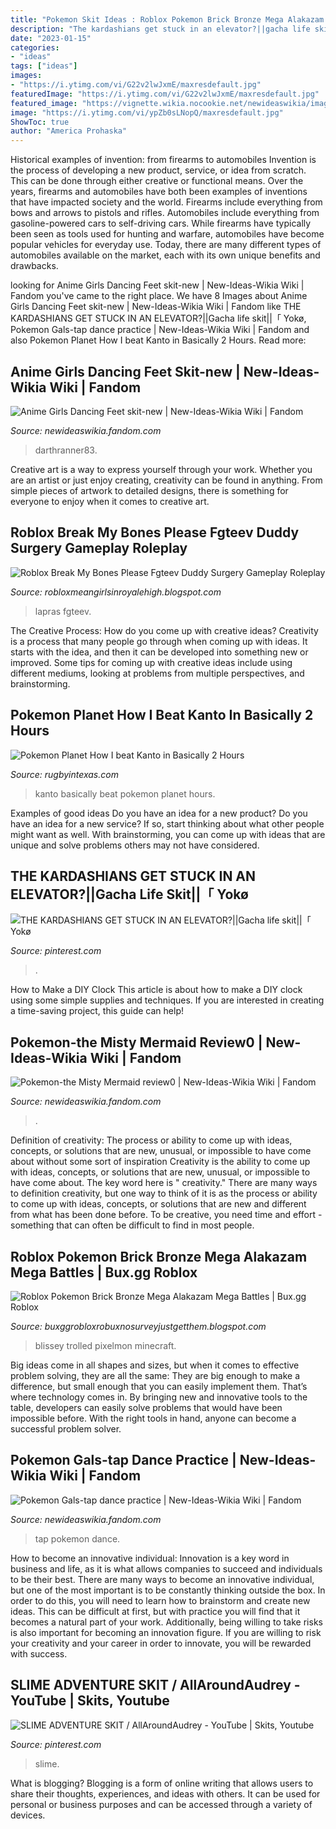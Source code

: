 ```yaml
---
title: "Pokemon Skit Ideas : Roblox Pokemon Brick Bronze Mega Alakazam Mega Battles"
description: "The kardashians get stuck in an elevator?||gacha life skit||「 yokø"
date: "2023-01-15"
categories:
- "ideas"
tags: ["ideas"]
images:
- "https://i.ytimg.com/vi/G22v2lwJxmE/maxresdefault.jpg"
featuredImage: "https://i.ytimg.com/vi/G22v2lwJxmE/maxresdefault.jpg"
featured_image: "https://vignette.wikia.nocookie.net/newideaswikia/images/9/9f/Nursejoyballerina.png/revision/latest/scale-to-width-down/220?cb=20200507201623"
image: "https://i.ytimg.com/vi/ypZb0sLNopQ/maxresdefault.jpg"
ShowToc: true
author: "America Prohaska"
---
```



Historical examples of invention: from firearms to automobiles
Invention is the process of developing a new product, service, or idea from scratch. This can be done through either creative or functional means. Over the years, firearms and automobiles have both been examples of inventions that have impacted society and the world. Firearms include everything from bows and arrows to pistols and rifles. Automobiles include everything from gasoline-powered cars to self-driving cars. While firearms have typically been seen as tools used for hunting and warfare, automobiles have become popular vehicles for everyday use. Today, there are many different types of automobiles available on the market, each with its own unique benefits and drawbacks.

	

		
looking for Anime Girls Dancing Feet skit-new | New-Ideas-Wikia Wiki | Fandom you've came to the right place. We have 8 Images about Anime Girls Dancing Feet skit-new | New-Ideas-Wikia Wiki | Fandom like THE KARDASHIANS GET STUCK IN AN ELEVATOR?||Gacha life skit||「 Yokø, Pokemon Gals-tap dance practice | New-Ideas-Wikia Wiki | Fandom and also Pokemon Planet How I beat Kanto in Basically 2 Hours. Read more:
		
    
## Anime Girls Dancing Feet Skit-new | New-Ideas-Wikia Wiki | Fandom

<img loading=lazy src="https://vignette.wikia.nocookie.net/newideaswikia/images/9/9f/Nursejoyballerina.png/revision/latest/scale-to-width-down/220?cb=20200507201623" onerror="this.onerror=null;this.src='https://tse2.mm.bing.net/th?id=OIP.UXUc8rLVG9t34eNhtClKyAAAAA&amp;pid=15.1';" alt="Anime Girls Dancing Feet skit-new | New-Ideas-Wikia Wiki | Fandom">

_Source: newideaswikia.fandom.com_

>darthranner83. 

	

Creative art is a way to express yourself through your work. Whether you are an artist or just enjoy creating, creativity can be found in anything. From simple pieces of artwork to detailed designs, there is something for everyone to enjoy when it comes to creative art.

    
## Roblox Break My Bones Please Fgteev Duddy Surgery Gameplay Roleplay

<img loading=lazy src="https://lh6.googleusercontent.com/proxy/QefX1gEr-Td9KjYLV3Tk7T4Vmcm581Xfa5tC4RiUB6xxBcmZ16T54-EIC9Afe1Jp55G5f7pIhd1le5XloWklqJnl4-sToAtBwzoLJ4463btHlNI1yACgAEig-VeU0q00ntfuY36Qmb28KhntdzTJd0LEWtnypOrBsfUVHDtdJcaiJAvdkEHUddxNx1AScY0co4nneL33TSfOggMfkgUGzuAEQsZdeDvSLgFfZ9GMbKdo0npFSwpdCvOauHZHOiyGOWZWfVPgdn94Xf2zuRSqsBlzTQWpS7CemmIctQA=w1200-h630-p-k-no-nu" onerror="this.onerror=null;this.src='https://tse1.mm.bing.net/th?id=OIP.yXRIHEd-ALbMfmUm6XCj_QHaFj&amp;pid=15.1';" alt="Roblox Break My Bones Please Fgteev Duddy Surgery Gameplay Roleplay">

_Source: robloxmeangirlsinroyalehigh.blogspot.com_

>lapras fgteev. 

	

The Creative Process: How do you come up with creative ideas?
Creativity is a process that many people go through when coming up with ideas. It starts with the idea, and then it can be developed into something new or improved. Some tips for coming up with creative ideas include using different mediums, looking at problems from multiple perspectives, and brainstorming.

    
## Pokemon Planet How I Beat Kanto In Basically 2 Hours

<img loading=lazy src="https://i.ytimg.com/vi/ypZb0sLNopQ/maxresdefault.jpg" onerror="this.onerror=null;this.src='https://tse3.mm.bing.net/th?id=OIP.t2ABDW3nsJ3MxD-FtYh3qwHaEK&amp;pid=15.1';" alt="Pokemon Planet How I beat Kanto in Basically 2 Hours">

_Source: rugbyintexas.com_

>kanto basically beat pokemon planet hours. 

	

Examples of good ideas
Do you have an idea for a new product? Do you have an idea for a new service? If so, start thinking about what other people might want as well. With brainstorming, you can come up with ideas that are unique and solve problems others may not have considered.

    
## THE KARDASHIANS GET STUCK IN AN ELEVATOR?||Gacha Life Skit||「 Yokø

<img loading=lazy src="https://i.pinimg.com/474x/30/43/59/3043594a05a058ac0787a05852b54e44.jpg" onerror="this.onerror=null;this.src='https://tse2.mm.bing.net/th?id=OIP.1cVwZptobssd4puc4jNxvgAAAA&amp;pid=15.1';" alt="THE KARDASHIANS GET STUCK IN AN ELEVATOR?||Gacha life skit||「 Yokø">

_Source: pinterest.com_

>. 

	

How to Make a DIY Clock
This article is about how to make a DIY clock using some simple supplies and techniques. If you are interested in creating a time-saving project, this guide can help!

    
## Pokemon-the Misty Mermaid Review0 | New-Ideas-Wikia Wiki | Fandom

<img loading=lazy src="https://vignette.wikia.nocookie.net/newideaswikia/images/f/f1/PKMN_misty_mermaid_and_prince_ashton1.JPG/revision/latest/scale-to-width-down/378?cb=20200805213804" onerror="this.onerror=null;this.src='https://tse3.mm.bing.net/th?id=OIP.29FQm49BGzvP0Oq-EcHbagAAAA&amp;pid=15.1';" alt="Pokemon-the Misty Mermaid review0 | New-Ideas-Wikia Wiki | Fandom">

_Source: newideaswikia.fandom.com_

>. 

	

Definition of creativity: The process or ability to come up with ideas, concepts, or solutions that are new, unusual, or impossible to have come about without some sort of inspiration
Creativity is the ability to come up with ideas, concepts, or solutions that are new, unusual, or impossible to have come about. The key word here is " creativity." There are many ways to definition creativity, but one way to think of it is as the process or ability to come up with ideas, concepts, or solutions that are new and different from what has been done before. To be creative, you need time and effort - something that can often be difficult to find in most people.

    
## Roblox Pokemon Brick Bronze Mega Alakazam Mega Battles | Bux.gg Roblox

<img loading=lazy src="https://i.ytimg.com/vi/G22v2lwJxmE/maxresdefault.jpg" onerror="this.onerror=null;this.src='https://tse1.mm.bing.net/th?id=OIP.WPj9Ngk4YXRdUIg75i7xPgEsCo&amp;pid=15.1';" alt="Roblox Pokemon Brick Bronze Mega Alakazam Mega Battles | Bux.gg Roblox">

_Source: buxggrobloxrobuxnosurveyjustgetthem.blogspot.com_

>blissey trolled pixelmon minecraft. 

	

Big ideas come in all shapes and sizes, but when it comes to effective problem solving, they are all the same: They are big enough to make a difference, but small enough that you can easily implement them. That’s where technology comes in. By bringing new and innovative tools to the table, developers can easily solve problems that would have been impossible before. With the right tools in hand, anyone can become a successful problem solver.

    
## Pokemon Gals-tap Dance Practice | New-Ideas-Wikia Wiki | Fandom

<img loading=lazy src="https://vignette.wikia.nocookie.net/newideaswikia/images/7/70/PKMN_TAPDANCERDUO1.JPG/revision/latest?cb=20200717183322" onerror="this.onerror=null;this.src='https://tse2.mm.bing.net/th?id=OIP.U5RhNJwCxBw3WJ9eN40P5AHaFS&amp;pid=15.1';" alt="Pokemon Gals-tap dance practice | New-Ideas-Wikia Wiki | Fandom">

_Source: newideaswikia.fandom.com_

>tap pokemon dance. 

	

How to become an innovative individual:
Innovation is a key word in business and life, as it is what allows companies to succeed and individuals to be their best. There are many ways to become an innovative individual, but one of the most important is to be constantly thinking outside the box. In order to do this, you will need to learn how to brainstorm and create new ideas. This can be difficult at first, but with practice you will find that it becomes a natural part of your work. Additionally, being willing to take risks is also important for becoming an innovation figure. If you are willing to risk your creativity and your career in order to innovate, you will be rewarded with success.

    
## SLIME ADVENTURE SKIT / AllAroundAudrey - YouTube | Skits, Youtube

<img loading=lazy src="https://i.pinimg.com/originals/8f/60/5a/8f605aa61feedfb9d162de0806802aab.jpg" onerror="this.onerror=null;this.src='https://tse4.mm.bing.net/th?id=OIP.GQPYGwOsltzp-kPV4uXmtgHaFj&amp;pid=15.1';" alt="SLIME ADVENTURE SKIT / AllAroundAudrey - YouTube | Skits, Youtube">

_Source: pinterest.com_

>slime. 

	

What is blogging?
Blogging is a form of online writing that allows users to share their thoughts, experiences, and ideas with others. It can be used for personal or business purposes and can be accessed through a variety of devices.

